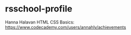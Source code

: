 # rsschool-profile
Hanna Halavan
HTML CSS Basics: https://www.codecademy.com/users/annahlv/achievements
